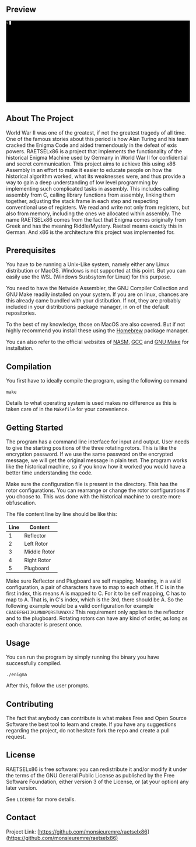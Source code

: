 ## Preview

![preview](https://raw.githubusercontent.com/monsieuremre/raetselx86/main/media/preview.gif)

## About The Project

World War II was one of the greatest, if not the greatest tragedy of all time. One of the famous stories about this period is how Alan Turing and his team cracked the Enigma Code and aided tremendously in the defeat of exis powers. RAETSELx86 is a project that implements the functionality of the historical Enigma Machine used by Germany in World War II for confidential and secret communication.  This project aims to achieve this using x86 Assembly in an effort to make it easier to educate people on how the historical algorithm worked, what its weaknesses were, and thus provide a way to gain a deep understanding of low level programming by implementing such complicated tasks in assembly. This includes calling assembly from C, calling library functions from assembly, linking them together, adjusting the stack frame in each step and respecting conventional use of registers. We read and write not only from registers, but also from memory, including the ones we allocated within assembly. The name RAETSELx86 comes from the fact that Enigma comes originally from Greek and has the meaning Riddle/Mystery. Raetsel means exactly this in German. And x86 is the architecture this project was implemented for.

## Prerequisites

You have to be running a Unix-Like system, namely either any Linux distribution or MacOS. Windows is not supported at this point. But you can easily use the WSL (Windows Susbsytem for Linux) for this purpose.

You need to have the Netwide Assembler, the GNU Compiler Collection and GNU Make readily installed on your system. If you are on linux, chances are this already came bundled with your distibution. If not, they are probably included in your distributions package manager, in on of the default repositories.

To the best of my knowledge, those on MacOS are also covered. But if not highly recommend you install these using the [Homebrew](https://brew.sh) package manager.

You can also refer to the official websites of [NASM](https://nasm.us), [GCC](https://gcc.gnu.org) and [GNU Make](https://www.gnu.org/software/make/) for installation.

## Compilation
You first have to ideally compile the program, using the following command
```
make
```
Details to what operating system is used makes no difference as this is taken care of in the `Makefile` for your convenience.

## Getting Started

The program has a command line interface for input and output. User needs to give the starting positions of the three rotating rotors. This is like the encryption password. If we use the same password on the encrypted message, we will get the original message in plain text. The program works like the historical machine, so if you know how it worked you would have a better time understanding the code.

Make sure the configuration file is present in the directory. This has the rotor configurations. You can rearrange or change the rotor configurations if you choose to. This was done with the historical machine to create more obfuscation.

The file content line by line should be like this:

| Line | Content |
| --- | --- |
| 1 | Reflector |
| 2 | Left Rotor |
| 3 | Middle Rotor |
| 4 | Right Rotor |
| 5 | Plugboard |

Make sure Reflector and Plugboard are self mapping. Meaning, in a valid configuration, a pair of characters have to map to each other. If C is in the first index, this means A is mapped to C. For it to be self mapping, C has to map to A. That is, in C's index, which is the 3rd, there should be A. So the following example would be a valid configuration for example
`CBADEFGHIJKLMNOPQRSTUVWXYZ`
This requirement only applies to the reflector and to the plugboard. Rotating rotors can have any kind of order, as long as each character is present once.

## Usage
You can run the program by simply running the binary you have successfully compiled.
```
./enigma
```
After this, follow the user prompts.

## Contributing

The fact that anybody can contribute is what makes Free and Open Source Software the best tool to learn and create.
If you have any suggestions regarding the project, do not hesitate fork the repo and create a pull request.

## License

RAETSELx86 is free software: you can redistribute it and/or modify it under the terms of the GNU General Public License as published by the Free Software Foundation, either version 3 of the License, or (at your option) any later version. 

See `LICENSE` for more details.

## Contact

Project Link: [https://github.com/monsieuremre/raetselx86](https://github.com/monsieuremre/raetselx86)
